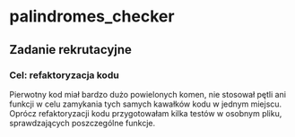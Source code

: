 # palindromes_checker

## Zadanie rekrutacyjne

### Cel: refaktoryzacja kodu

Pierwotny kod miał bardzo dużo powielonych komen, nie stosował pętli ani funkcji w celu zamykania tych samych kawałków kodu w jednym miejscu. 
Oprócz refaktoryzacji kodu przygotowałam kilka testów w osobnym pliku, sprawdzających poszczególne funkcje. 
